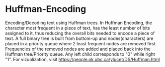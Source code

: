 # Huffman-Encoding
Encoding/Decoding text using Huffman trees. In Huffman Encoding, the character most frequent in a piece of text, has the least number of bits assigned to it, thus reducing the overall bits needed to encode a piece of text. A full binary tree is built from bottom-up and nodes(characters) are placed in a priority queue where 2 least frequent nodes are removed first. Frequencies of the removed nodes are added and placed back into the Huffman tree/Priority queue. Any left child corresponds to "0" while right "1". For vizualization, visit https://people.ok.ubc.ca/ylucet/DS/Huffman.html

